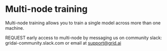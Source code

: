 # Multi-node training

Multi-node training allows you to train a single model across more than one machine.

REQUEST early access to multi-node by messaging us on community slack: gridai-community.slack.com or email at support@grid.ai

